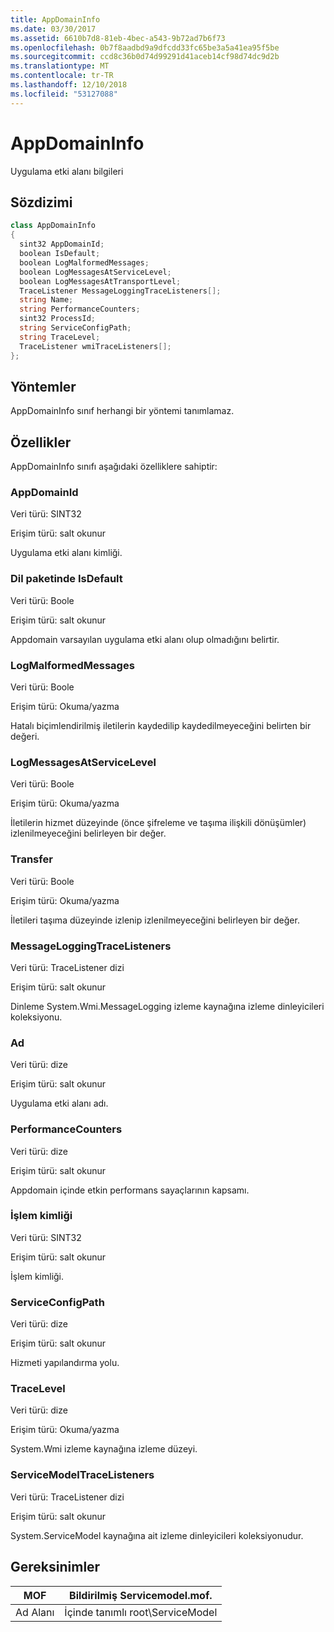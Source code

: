 ```yaml
---
title: AppDomainInfo
ms.date: 03/30/2017
ms.assetid: 6610b7d8-81eb-4bec-a543-9b72ad7b6f73
ms.openlocfilehash: 0b7f8aadbd9a9dfcdd33fc65be3a5a41ea95f5be
ms.sourcegitcommit: ccd8c36b0d74d99291d41aceb14cf98d74dc9d2b
ms.translationtype: MT
ms.contentlocale: tr-TR
ms.lasthandoff: 12/10/2018
ms.locfileid: "53127088"
---
```

# <a name="appdomaininfo"></a>AppDomainInfo
Uygulama etki alanı bilgileri  
  
## <a name="syntax"></a>Sözdizimi  
  
```csharp
class AppDomainInfo  
{  
  sint32 AppDomainId;  
  boolean IsDefault;  
  boolean LogMalformedMessages;  
  boolean LogMessagesAtServiceLevel;  
  boolean LogMessagesAtTransportLevel;  
  TraceListener MessageLoggingTraceListeners[];  
  string Name;  
  string PerformanceCounters;  
  sint32 ProcessId;  
  string ServiceConfigPath;  
  string TraceLevel;  
  TraceListener wmiTraceListeners[];  
};  
```  
  
## <a name="methods"></a>Yöntemler  
 AppDomainInfo sınıf herhangi bir yöntemi tanımlamaz.  
  
## <a name="properties"></a>Özellikler  
 AppDomainInfo sınıfı aşağıdaki özelliklere sahiptir:  
  
### <a name="appdomainid"></a>AppDomainId  
 Veri türü: SINT32  
  
 Erişim türü: salt okunur  
  
 Uygulama etki alanı kimliği.  
  
### <a name="isdefault"></a>Dil paketinde IsDefault  
 Veri türü: Boole  
  
 Erişim türü: salt okunur  
  
 Appdomain varsayılan uygulama etki alanı olup olmadığını belirtir.  
  
### <a name="logmalformedmessages"></a>LogMalformedMessages  
 Veri türü: Boole  
  
 Erişim türü: Okuma/yazma  
  
 Hatalı biçimlendirilmiş iletilerin kaydedilip kaydedilmeyeceğini belirten bir değeri.  
  
### <a name="logmessagesatservicelevel"></a>LogMessagesAtServiceLevel  
 Veri türü: Boole  
  
 Erişim türü: Okuma/yazma  
  
 İletilerin hizmet düzeyinde (önce şifreleme ve taşıma ilişkili dönüşümler) izlenilmeyeceğini belirleyen bir değer.  
  
### <a name="logmessagesattransportlevel"></a>Transfer  
 Veri türü: Boole  
  
 Erişim türü: Okuma/yazma  
  
 İletileri taşıma düzeyinde izlenip izlenilmeyeceğini belirleyen bir değer.  
  
### <a name="messageloggingtracelisteners"></a>MessageLoggingTraceListeners  
 Veri türü: TraceListener dizi  
  
 Erişim türü: salt okunur  
  
 Dinleme System.Wmi.MessageLogging izleme kaynağına izleme dinleyicileri koleksiyonu.  
  
### <a name="name"></a>Ad  
 Veri türü: dize  
  
 Erişim türü: salt okunur  
  
 Uygulama etki alanı adı.  
  
### <a name="performancecounters"></a>PerformanceCounters  
 Veri türü: dize  
  
 Erişim türü: salt okunur  
  
 Appdomain içinde etkin performans sayaçlarının kapsamı.  
  
### <a name="processid"></a>İşlem kimliği  
 Veri türü: SINT32  
  
 Erişim türü: salt okunur  
  
 İşlem kimliği.  
  
### <a name="serviceconfigpath"></a>ServiceConfigPath  
 Veri türü: dize  
  
 Erişim türü: salt okunur  
  
 Hizmeti yapılandırma yolu.  
  
### <a name="tracelevel"></a>TraceLevel  
 Veri türü: dize  
  
 Erişim türü: Okuma/yazma  
  
 System.Wmi izleme kaynağına izleme düzeyi.  
  
### <a name="servicemodeltracelisteners"></a>ServiceModelTraceListeners  
 Veri türü: TraceListener dizi  
  
 Erişim türü: salt okunur  
  
 System.ServiceModel kaynağına ait izleme dinleyicileri koleksiyonudur.  
  
## <a name="requirements"></a>Gereksinimler  
  
|MOF|Bildirilmiş Servicemodel.mof.|  
|---------|-----------------------------------|  
|Ad Alanı|İçinde tanımlı root\ServiceModel|
